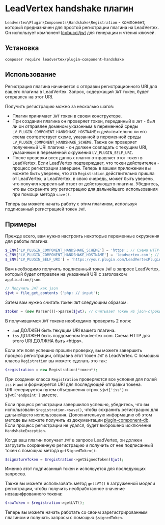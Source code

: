 # LeadVertex handshake плагин
`Leadvertex\Plugin\Components\Handshake\Registration` - компонент, который предназначен для простой
регистрации плагина на LeadVertex. Он использует компонент [lcobucci/jwt]("https://github.com/lcobucci/jwt" "lcobucci/jwt") для генерации и чтения ключей.

## Установка
```shell script
composer require leadvertex/plugin-component-handshake
```

## Использование
Регистрация плагина начинается с отправки регистрационного URI для вашего плагина в LeadVertex.
Запрос, содержащий `JWT` токен, будет отправлен на этот URI.

Получить регистрацию можно за несколько шагов:
- Плагин принимает `JWT` токен в своем конструкторе.
- При создании плагина он проверяет токен, переданный в `JWT` - был ли он отправлен доменом
указонным в переменной среды `LV_PLUGIN_COMPONENT_HANDSHAKE_HOSTNAME`
и действительно ли его схема соответствует схеме, указанной в переменной среды `LV_PLUGIN_COMPONENT_HANDSHAKE_SCHEME`.
Также он проверяет полученный URI плагина - он должен совпадать с текущим URI, указанным в переменной окружения `LV_PLUGIN_SELF_URI`.
- После проверки всех данных плагин отправляет этот токен в LeadVertex. Если LeadVertex подтверждает, что токен действителен - процесс регистрации завершен.
Теперь в вашем приложении вы можете быть уверены, что эта `Registration` действительно пришла от LeadVertex, а LeadVertex, в свою очередь,
может быть уверены, что получил корректный ответ от действующего плагина. Убедитесь, что вы сохраните эту регистрацию для дальнейшего использования при помощи метода `save()`.

Теперь вы можете начать работу с этим плагином, используя подписанный регистрацией токен `JWT`.

## Примеры
Прежде всего, вам нужно настроить некоторые переменные окружения для работы плагина:
```php
$_ENV['LV_PLUGIN_COMPONENT_HANDSHAKE_SCHEME'] = 'https'; // Схема HTTP-соединения. Например 'https'.
$_ENV['LV_PLUGIN_COMPONENT_HANDSHAKE_HOSTNAME'] = 'leadvertex.com'; // Имя хоста соединения. Например 'leadvertex.com'.
$_ENV['LV_PLUGIN_SELF_URI'] = 'https://your.plugin.com/LeadVertexPlugin'; // URI к вашему плагину
```

Вам необходимо получить подписанный токен `JWT` в запросе LeadVertex, который будет отправлен на указанный URI с заголовком `application/json`.
```php
// Получить JWT как json
$jwt = file_get_contents ('php: // input');
```

Затем вам нужно считать токен `JWT` следующим образом:
```PHP
$token = (new Parser())->parse($jwt); // Считывает токен из json-строки
```

В получившимся `JWT` токене необходимо проверить 2 поля:
- `aud` ДОЛЖЕН быть текущим URI вашего плагина.
- `iss` ДОЛЖЕН быть поддоменом leadvertex.com. Схема HTTP для этого URI ДОЛЖНА быть «https».

Если эти поля успешно прошли проверку, вы можете завершить процесс регистрации, отправив этот токен `JWT` в LeadVertex.
С помощью класса `Registration` вы можете сделать это так:
```php
$registration = new Registration(*токен*);
```
При создании класса `Registration` проверяются все условия для полей` iss` и `aud` и формируется URI для последующей отправки токена.\
URI генерируется путем объединения строк `$jwt['iss']` и `$jwt['endpoint']` вместе.

Если процесс регистрации завершился успешно, убедитесь, что вы использовали `$registration->save()`, чтобы сохранить регистрацию для дальнейшего использования.
Дополнительную информацию об этом методе вы можете получить из документации [plugin-component-db](https://github.com/leadvertex/plugin-component-db "plugin-component-db").\
Если процесс регистрации не удался, будет выброшено исключение `HandshakeException`.

Когда ваш плагин получает `JWT` в запросе LeadVertex, он должен загрузить сохраненную регистрацию и получить от нее подписанный токен с помощью метода `getSignedToken()`:
```php
$signatureToken = $registration->getSignedToken($jwt);
```
Именно этот подписанный токен и испольуется для последующих запросов. 

Также вы можете использовать метод `getLVT()` в загруженной модели регистрации, чтобы получить необработанное значение незашифрованного токена:
```php
$rawToken = $registration->getLVT();
```

Теперь вы можете начать работать со своим зарегистрированным плагином и получать запросы с помощью `$signedToken`.